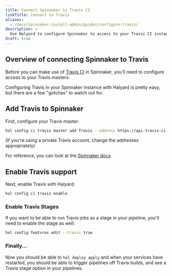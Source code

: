 ```yaml
---
title: Connect Spinnaker to Travis CI
linkTitle: Connect to Travis
aliases:
  - /docs/spinnaker-install-admin/guides/configure-travis/
description: >
  Use Halyard to configure Spinnaker to access to your Travic CI instance.
draft: true
---
```


## Overview of connecting Spinnaker to Travis

Before you can make use of [Travis CI](https://www.travis-ci.com/) in Spinnaker, you'll need to configure access to your Travis masters.

Configuring Travis in your Spinnaker instance with Halyard is pretty easy, but
there are a few "gotchas" to watch out for.


## Add Travis to Spinnaker

First, configure your Travis master:

```bash
hal config ci travis master add Travis --address https://api.travis-ci.org --base-url https://travis-ci.org --github-token
```

(If you're using a private Travis account, change the addresses appropriately)

For reference, you can look at the [Spinnaker docs](https://www.spinnaker.io/reference/halyard/commands/#hal-config-ci-travis-master-add)


## Enable Travis support

Next, enable Travis with Halyard:

```bash
hal config ci travis enable
```

<!-- This got carried over from the old KB article. Unlikely still needed but leaving here for posterity.
## Update `igor-local.yml` (Temporary Fix)

This is currently a bug with open source Halyard; doing the above will cause Igor to
go into a CrashLoopBackoff state.  The fix for this is to go into your
`<profile>/profiles/` directory and add (or update, if you already have one)
`igor-local.yml`.  Add this section:

```bash
artifact:
  decorator:
    enabled: true
```
-->

### Enable Travis Stages

If you want to be able to run Travis jobs as a stage in your pipeline, you'll
need to enable the stage as well:

```bash
hal config features edit --travis true
```


### Finally...

Now you should be able to `hal deploy apply` and when your services have
restarted, you should be able to trigger pipelines off Travis builds, and
see a Travis stage option in your pipelines.
